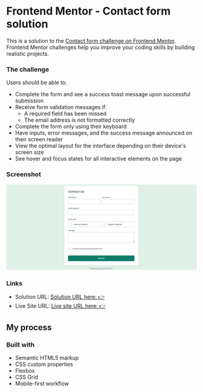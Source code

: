 # Frontend Mentor - Contact form solution

This is a solution to the [Contact form challenge on Frontend Mentor](https://www.frontendmentor.io/challenges/contact-form--G-hYlqKJj). Frontend Mentor challenges help you improve your coding skills by building realistic projects. 


### The challenge

Users should be able to:

- Complete the form and see a success toast message upon successful submission
- Receive form validation messages if:
  - A required field has been missed
  - The email address is not formatted correctly
- Complete the form only using their keyboard
- Have inputs, error messages, and the success message announced on their screen reader
- View the optimal layout for the interface depending on their device's screen size
- See hover and focus states for all interactive elements on the page

### Screenshot

![](./assets/images/Screenshot%202024-11-23%20200453.png)

### Links

- Solution URL: [Solution URL here: 👉](https://www.frontendmentor.io/solutions/contact-form-with-vanilla-js-and-pure-css-0Q1174_Prg)
- Live Site URL: [Live site URL here: 👉](https://verakissyou17.github.io/contact-form-main/)

## My process

### Built with

- Semantic HTML5 markup
- CSS custom properties
- Flexbox
- CSS Grid
- Mobile-first workflow

